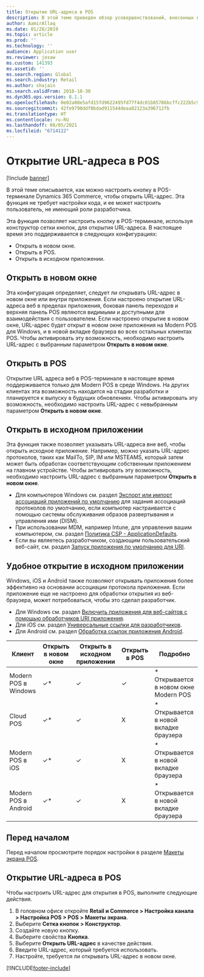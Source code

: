 ```yaml
---
title: Открытие URL-адреса в POS
description: В этой теме приведен обзор усовершенствований, внесенных в функциональность поиска продукта и клиента в Dynamics 365 Commerce.
author: AamirAllaq
ms.date: 01/28/2019
ms.topic: article
ms.prod: ''
ms.technology: ''
audience: Application user
ms.reviewer: josaw
ms.custom: 141393
ms.assetid: ''
ms.search.region: Global
ms.search.industry: Retail
ms.author: shajain
ms.search.validFrom: 2018-10-30
ms.dyn365.ops.version: 8.1.1
ms.openlocfilehash: 0e02a08e5afd15fd9622495fd77f4dc01b85786bcffc222b5c979c82a59a6aab
ms.sourcegitcommit: 42fe9790ddf0bdad911544deaa82123a396712fb
ms.translationtype: HT
ms.contentlocale: ru-RU
ms.lasthandoff: 08/05/2021
ms.locfileid: "6714122"
---
```

# <a name="open-url-in-pos"></a>Открытие URL-адреса в POS

[!include [banner](includes/banner.md)]

В этой теме описывается, как можно настроить кнопку в POS-терминале Dynamics 365 Commerce, чтобы открыть URL-адрес. Эта функция не требует настройки кода, и ее может настроить пользователь, не имеющий роли разработчика. 

Эта функция позволяет настроить кнопку в POS-терминале, используя конструктор сетки кнопок, для открытия URL-адреса. В настоящее время это поддерживается в следующих конфигурациях:

- Открыть в новом окне.
- Открыть в POS.
- Открыть в исходном приложении.

## <a name="open-in-new-window"></a>Открыть в новом окне

Эта конфигурация определяет, следует ли открывать URL-адрес в новом окне или внутри приложения. Если настроено открытие URL-адреса веб в пределах приложения, боковая панель переходов и верхняя панель POS являются видимыми и доступными для взаимодействия с пользователем. Если настроено открытие в новом окне, URL-адрес будет открыт в новом окне приложения на Modern POS для Windows, и в новой вкладке браузера во всех остальных клиентах POS. Чтобы активировать эту возможность, необходимо настроить URL-адрес с выбранным параметром **Открыть в новом окне**.

## <a name="open-within-pos"></a>Открыть в POS

Открытие URL адреса веб в POS-терминале в настоящее время поддерживается только для Modern POS в среде Windows. На других клиентах эта возможность находится на стадии разработки и планируется к выпуску в будущих обновлениях. Чтобы активировать эту возможность, необходимо настроить URL-адрес с невыбранным параметром **Открыть в новом окне**.

## <a name="open-a-native-app"></a>Открыть в исходном приложении

Эта функция также позволяет указывать URL-адреса вне веб, чтобы открыть исходное приложение. Например, можно указать URL-адрес протоколов, таких как MailTo, SIP, IM или MSTEAMS, который затем может быть обработан соответствующим собственным приложением на главном устройстве. Чтобы активировать эту возможность, необходимо настроить URL-адрес с выбранным параметром **Открыть в новом окне**.

- Для компьютеров Windows см. раздел [Экспорт или импорт ассоциаций приложений по умолчанию](/windows-hardware/manufacture/desktop/export-or-import-default-application-associations) для задания ассоциаций протоколов по умолчанию, если компьютер настраивается с помощью системы обслуживания образов развертывания и управления ими (DISM).
- При использовании MDM, например Intune, для управления вашим компьютером, см. раздел [Политика CSP - ApplicationDefaults](/windows/client-management/mdm/policy-csp-applicationdefaults).
- Если вы являетесь разработчиком, создающим пользовательский веб-сайт, см. раздел [Запуск приложения по умолчанию для URI](/windows/uwp/launch-resume/launch-default-app).

## <a name="open-a-native-app-seamlessly"></a>Удобное открытие в исходном приложении

Windows, iOS и Android также позволяют открывать приложения более эффективно на основании ассоциации протокола приложения. Если приложение еще не настроено для обработки открытия из веб-браузера, может потребоваться, чтобы это сделал разработчик.

- Для Windows см. раздел [Включить приложения для веб-сайтов с помощью обработчиков URI приложения](/windows/uwp/launch-resume/web-to-app-linking).
- Для iOS см. раздел [Универсальные ссылки для разработчиков](https://developer.apple.com/ios/universal-links/).
- Для Android см. раздел [Обработка ссылок приложения Android](https://developer.android.com/training/app-links/).

| Клиент                | Открыть в новом окне | Открыть в исходном приложении | Открыть в POS | Подробно                           |
|-----------------------|--------------------|-----------------|-----------------|-----------------------------------|
| Modern POS в Windows | ✓\*                | ✓               | ✓              | \* Открывается в новом окне Modern POS |
| Cloud POS             | ✓\*                | ✓               | Х              | \* Открывается в новой вкладке браузера        |
| Modern POS в iOS     | ✓\*                | ✓               | Х              | \* Открывается в новой вкладке браузера        |
| Modern POS в Android | ✓\*                | ✓               | Х              | \* Открывается в новой вкладке браузера        |

## <a name="before-you-begin"></a>Перед началом

Перед началом просмотрите порядок настройки в разделе [Макеты экрана POS](pos-screen-layouts.md).

## <a name="open-url-in-pos"></a>Открытие URL-адреса в POS

Чтобы настроить URL-адрес для открытия в POS, выполните следующие действия.

1. В головном офисе откройте **Retail и Commerce \> Настройка канала \> Настройка POS \> POS \> Макеты экрана**.
2. Выберите **Сетка кнопок \> Конструктор**.
3. Создайте новую кнопку.
4. Выберите свойства **Кнопка**.
5. Выберите **Открыть URL-адрес** в качестве действия.
6. Введите URL-адрес, который требуется использовать.
7. Настройте, требуется ли открывать URL-адрес в новом окне.


[!INCLUDE[footer-include](../includes/footer-banner.md)]
